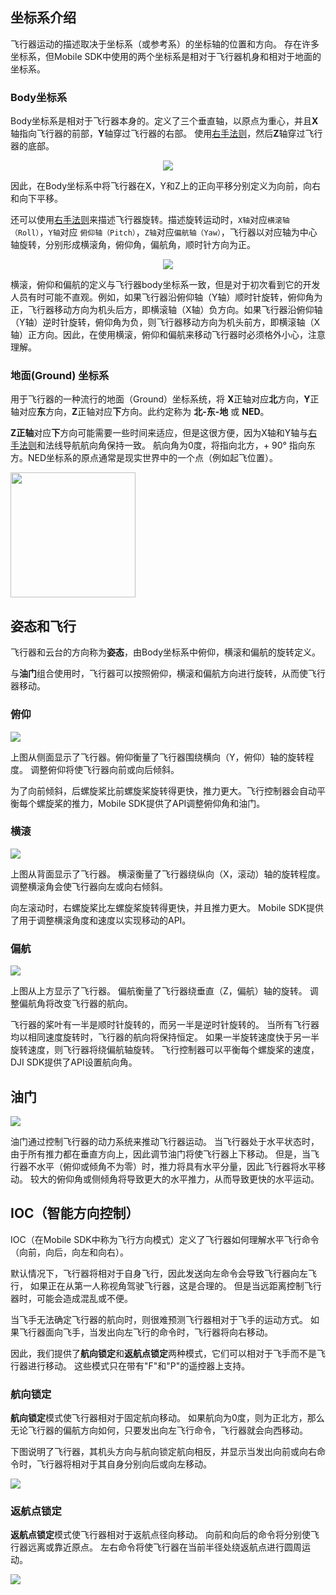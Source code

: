 ## 坐标系介绍

飞行器运动的描述取决于坐标系（或参考系）的坐标轴的位置和方向。 存在许多坐标系，但Mobile SDK中使用的两个坐标系是相对于飞行器机身和相对于地面的坐标系。

### Body坐标系

Body坐标系是相对于飞行器本身的。定义了三个垂直轴，以原点为重心，并且**X**轴指向飞行器的前部，**Y**轴穿过飞行器的右部。 使用[右手法则](https://en.wikipedia.org/wiki/Right-hand_rule)，然后**Z**轴穿过飞行器的底部。

<div align=center><img src="https://terra-1-g.djicdn.com/84f990b0bbd145e6a3930de0c55d3b2b/admin/doc/6474314c-1a8f-4fb6-97eb-c5fc95adc9d1.png" width="" ></div>

因此，在Body坐标系中将飞行器在X，Y和Z上的正向平移分别定义为向前，向右和向下平移。

还可以使用[右手法则](https://en.wikipedia.org/wiki/Right-hand_rule)来描述飞行器旋转。描述旋转运动时，`X轴`对应`横滚轴（Roll）`，`Y轴`对应 `俯仰轴（Pitch）`，`Z轴`对应`偏航轴（Yaw）`，飞行器以对应轴为中心轴旋转，分别形成横滚角，俯仰角，偏航角，顺时针方向为正。

<div align=center><img src="https://terra-1-g.djicdn.com/84f990b0bbd145e6a3930de0c55d3b2b/admin/doc/d1e6606e-4933-4d52-8338-d2772c51f70b.png" width="" ></div>

横滚，俯仰和偏航的定义与飞行器body坐标系一致，但是对于初次看到它的开发人员有时可能不直观。例如，如果飞行器沿俯仰轴（Y轴）顺时针旋转，俯仰角为正，飞行器移动方向为机头后方，即横滚轴（X轴）负方向。如果飞行器沿俯仰轴（Y轴）逆时针旋转，俯仰角为负，则飞行器移动方向为机头前方，即横滚轴（X轴）正方向。因此，在使用横滚，俯仰和偏航来移动飞行器时必须格外小心，注意理解。

### 地面(Ground) 坐标系

用于飞行器的一种流行的地面（Ground）坐标系统，将 **X**正轴对应**北**方向，**Y**正轴对应**东**方向，**Z**正轴对应**下**方向。此约定称为 **北-东-地** 或 **NED**。

**Z正轴**对应**下**方向可能需要一些时间来适应，但是这很方便，因为X轴和Y轴与[右手法则](https://en.wikipedia.org/wiki/Right-hand_rule)和法线导航航向角保持一致。 航向角为0度，将指向北方，+ 90° 指向东方。NED坐标系的原点通常是现实世界中的一个点（例如起飞位置）。

<html><img src="https://terra-1-g.djicdn.com/84f990b0bbd145e6a3930de0c55d3b2b/admin/doc/219199f2-a94d-4f6c-8d48-e3782cdd4a33.png" width=200></html>

## 姿态和飞行

飞行器和云台的方向称为**姿态**，由Body坐标系中俯仰，横滚和偏航的旋转定义。

与**油门**组合使用时，飞行器可以按照俯仰，横滚和偏航方向进行旋转，从而使飞行器移动。

### 俯仰

![](https://terra-1-g.djicdn.com/84f990b0bbd145e6a3930de0c55d3b2b/admin/doc/878947e0-d804-48c8-a490-a4b5c8dec58f.gif)

上图从侧面显示了飞行器。俯仰衡量了飞行器围绕横向（Y，俯仰）轴的旋转程度。 调整俯仰将使飞行器向前或向后倾斜。

为了向前倾斜，后螺旋桨比前螺旋桨旋转得更快，推力更大。飞行控制器会自动平衡每个螺旋桨的推力，Mobile SDK提供了API调整俯仰角和油门。

### 横滚

![](https://terra-1-g.djicdn.com/84f990b0bbd145e6a3930de0c55d3b2b/admin/doc/d948ebac-aee3-491b-a269-acf666df59ae.gif)

上图从背面显示了飞行器。 横滚衡量了飞行器绕纵向（X，滚动）轴的旋转程度。 调整横滚角会使飞行器向左或向右倾斜。

向左滚动时，右螺旋桨比左螺旋桨旋转得更快，并且推力更大。 Mobile SDK提供了用于调整横滚角度和速度以实现移动的API。

### 偏航

![](https://terra-1-g.djicdn.com/84f990b0bbd145e6a3930de0c55d3b2b/admin/doc/9ede03b8-faf2-49e8-ac1e-8ef3abcabd6c.gif)

上图从上方显示了飞行器。 偏航衡量了飞行器绕垂直（Z，偏航）轴的旋转。 调整偏航角将改变飞行器的航向。

飞行器的桨叶有一半是顺时针旋转的，而另一半是逆时针旋转的。 当所有飞行器均以相同速度旋转时，飞行器的航向将保持恒定。 如果一半旋转速度快于另一半旋转速度，则飞行器将绕偏航轴旋转。 飞行控制器可以平衡每个螺旋桨的速度，DJI SDK提供了API设置航向角。

## 油门

![](https://terra-1-g.djicdn.com/84f990b0bbd145e6a3930de0c55d3b2b/admin/doc/2ab950b5-c039-4617-9ba3-b5fc1f412bc9.gif)

油门通过控制飞行器的动力系统来推动飞行器运动。 当飞行器处于水平状态时，由于所有推力都在垂直方向上，因此调节油门将使飞行器上下移动。 但是，当飞行器不水平（俯仰或倾角不为零）时，推力将具有水平分量，因此飞行器将水平移动。 较大的俯仰角或侧倾角将导致更大的水平推力，从而导致更快的水平运动。

## IOC（智能方向控制）

IOC（在Mobile SDK中称为飞行方向模式）定义了飞行器如何理解水平飞行命令（向前，向后，向左和向右）。

默认情况下，飞行器将相对于自身飞行，因此发送向左命令会导致飞行器向左飞行， 如果正在从第一人称视角驾驶飞行器，这是合理的。 但是当远距离控制飞行器时，可能会造成混乱或不便。

当飞手无法确定飞行器的航向时，则很难预测飞行器相对于飞手的运动方式。 如果飞行器面向飞手，当发出向左飞行的命令时，飞行器将向右移动。

因此，我们提供了**航向锁定**和**返航点锁定**两种模式，它们可以相对于飞手而不是飞行器进行移动。 这些模式只在带有"F"和"P"的遥控器上支持。


### 航向锁定

**航向锁定**模式使飞行器相对于固定航向移动。 如果航向为0度，则为正北方，那么无论飞行器的偏航方向如何，只要发出向左飞行命令，飞行器就会向西移动。

下图说明了飞行器，其机头方向与航向锁定航向相反，并显示当发出向前或向右命令时，飞行器将相对于其自身分别向后或向左移动。

![](https://terra-1-g.djicdn.com/84f990b0bbd145e6a3930de0c55d3b2b/admin/doc/25e8a5a4-62d5-4f15-96cc-9e75a20ac0e8.png)

### 返航点锁定
**返航点锁定**模式使飞行器相对于返航点径向移动。 向前和向后的命令将分别使飞行器远离或靠近原点。 左右命令将使飞行器在当前半径处绕返航点进行圆周运动。

![](https://terra-1-g.djicdn.com/84f990b0bbd145e6a3930de0c55d3b2b/admin/doc/db1726b8-d47b-41ee-93ab-96fd4d1a2617.png)
